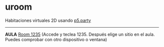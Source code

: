 # uroom
Habitaciones virtuales 2D usando <a href="https://github.com/jbakse/p5.party">p5.party</a>
<hr>
<b>AULA</b>  
<a href="https://josepssv.github.io/uroom/">Room 1235</a>  (Accede y teclea 1235. Después elige un sitio en el aula. Puedes comprobar con otro dispositivo o ventana)
